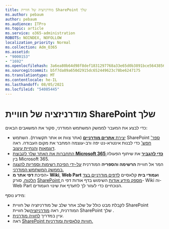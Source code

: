 ```yaml
---
title: מודרניזציה של חוויית SharePoint שלך
ms.author: pebaum
author: pebaum
ms.audience: ITPro
ms.topic: article
ms.service: o365-administration
ROBOTS: NOINDEX, NOFOLLOW
localization_priority: Normal
ms.collection: Adm_O365
ms.assetid:
- "9000153"
- "1692"
ms.openlocfilehash: 3a6ea80b64d98f8def1831297768a33e65d0b3891bce564385631ad01a5a2602
ms.sourcegitcommit: b5f7da89a650d2915dc652449623c78be6247175
ms.translationtype: MT
ms.contentlocale: he-IL
ms.lasthandoff: 08/05/2021
ms.locfileid: "54085445"
---
```

# <a name="modernize-your-classic-sharepoint-experience"></a>מודרניזציה של חוויית SharePoint שלך

כדי לבצע את המעבר לממשק המשתמש המודרני, סקור את המשאבים הבאים:

- [יצירת **אתרים מודרניים**](https://support.office.com/article/create-a-team-site-in-sharepoint-ef10c1e7-15f3-42a3-98aa-b5972711777d) (אתר צוות או אתר תקשורת). השתמש SharePoint ['ספר חפש'](https://lookbook.microsoft.com/assets/SharePoint_lookbook_2019.pdf) כדי לבנות אינטרא-נט יפה ורב-עוצמה המחבר את מקום העבודה. ראה [דוגמאות](https://lookbook.microsoft.com/) [והנחיית עיצוב](https://spdesign.azurewebsites.net/).
- [התחברות את האתר שלך לקבוצת **Microsoft 365 כדי להגביר**](https://docs.microsoft.com/sharepoint/dev/transform/modernize-connect-to-office365-group) את שיתוף הפעולה בין Microsoft 365.
- המר אל חוויית **הרשימה והספריה** המודרנית [על-ידי הפיכת רשימות וספריות להצגה בממשק המשתמש המודרני.](https://docs.microsoft.com/sharepoint/dev/transform/modernize-userinterface-lists-and-libraries)
- הפיכת **דפי אתר מ-** **Wiki**, **Web Part** **ועמודי בית** קלאסיים [לדפים מודרניים בצד הלקוח.](https://docs.microsoft.com/sharepoint/dev/transform/modernize-userinterface-site-pages) סורק [SharePoint מספק מידע אודות](https://docs.microsoft.com/sharepoint/dev/transform/modernize-scanner) השימוש בדף אודות דפי ה- Wiki וה- Web Part הנוכחיים כדי לעזור לך לתעדף את שינוי העמודים.

מידע נוסף:

- לקבלת מבט כולל על שלב אחר שלב של מודרניזציה של חוויית SharePoint המודרנית, ראה [מודרניזציה](https://docs.microsoft.com/sharepoint/dev/transform/modernize-classic-sites)של חוויית SharePoint שלך .
- עיין במדריך [לחוויה מודרנית](https://docs.microsoft.com/sharepoint/guide-to-sharepoint-modern-experience).
- ראה [SharePoint חוויות קלאסיות ומודרניות.](https://support.office.com/article/sharepoint-classic-and-modern-experiences-5725c103-505d-4a6e-9350-300d3ec7d73f)
